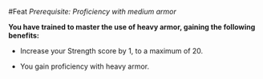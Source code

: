 #Feat
*Prerequisite: Proficiency with medium armor*

**You have trained to master the use of heavy armor, gaining the following benefits:**

* Increase your Strength score by 1, to a maximum of 20.

* You gain proficiency with heavy armor.